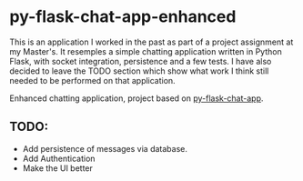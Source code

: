 # py-flask-chat-app-enhanced
This is an application I worked in the past as part of a project assignment at my Master's. It resemples a simple chatting application written in Python Flask, with socket integration, persistence and a few tests. I have also decided to leave the TODO section which show what work I think still needed to be performed on that application.


Enhanced chatting application, project based on [py-flask-chat-app](https://github.com/VladAdochitei/py-flask-chat-app).


## TODO:
- Add persistence of messages via database.
- Add Authentication
- Make the UI better
